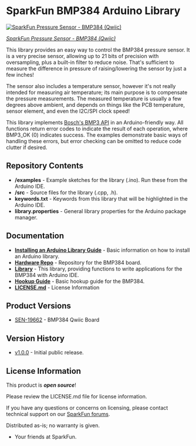 SparkFun BMP384 Arduino Library
========================================
[![SparkFun Pressure Sensor - BMP384 (Qwiic) ](https://cdn.sparkfun.com/assets/parts/1/9/3/3/8/19662-SparkFun_Pressure_Sensor_-_BMP384__Qwiic_-01.jpg)](https://www.sparkfun.com/products/19662)

[*SparkFun Pressure Sensor - BMP384 (Qwiic)*](https://www.sparkfun.com/products/19662)

This library provides an easy way to control the BMP384 pressure sensor. It is a very precise sensor, allowing up to 21 bits of precision with oversampling, plus a built-in filter to reduce noise. That's sufficient to measure the difference in pressure of raising/lowering the sensor by just a few inches!

The sensor also includes a temperature sensor, however it's not really intended for measuring air temperature; its main purpose is to compensate the pressure measurements. The measured temperature is usually a few degrees above ambient, and depends on things like the PCB temperature, sensor element, and even the I2C/SPI clock speed!

This library implements [Bosch's BMP3 API](https://github.com/BoschSensortec/BMP3-Sensor-API) in an Arduino-friendly way. All functions return error codes to indicate the result of each operation, where BMP3_OK (0) indicates success. The examples demonstrate basic ways of handling these errors, but error checking can be omitted to reduce code clutter if desired.

## Repository Contents
* **/examples** - Example sketches for the library (.ino). Run these from the Arduino IDE.
* **/src** - Source files for the library (.cpp, .h).
* **keywords.txt** - Keywords from this library that will be highlighted in the Arduino IDE.
* **library.properties** - General library properties for the Arduino package manager.

## Documentation
* **[Installing an Arduino Library Guide](https://learn.sparkfun.com/tutorials/installing-an-arduino-library)** - Basic information on how to install an Arduino library.
* **[Hardware Repo](https://github.com/sparkfun/Sparkfun_Pressure_Sensor_Breakout_-_BMP384_Qwiic)** - Repository for the BMP384 board.
* **[Library](https://github.com/sparkfun/SparkFun_BMP384_Arduino_Library)** - This library, providing functions to write applications for the BMP384 with Arduino IDE.
* **[Hookup Guide](https://learn.sparkfun.com/tutorials/qwiic-pressure-sensor-bmp384-hookup-guide)** - Basic hookup guide for the BMP384.
* **[LICENSE.md](./LICENSE.md)** - License Information

## Product Versions
* [SEN-19662](https://www.sparkfun.com/products/19662) - BMP384 Qwiic Board

## Version History

* [v1.0.0](https://github.com/sparkfun/SparkFun_ADIN1110_Arduino_Library/commits/v1.0.0) - Initial public release.

## License Information

This product is _**open source**_! 

Please review the LICENSE.md file for license information. 

If you have any questions or concerns on licensing, please contact technical support on our [SparkFun forums](https://forum.sparkfun.com/viewforum.php?f=152).

Distributed as-is; no warranty is given.

- Your friends at SparkFun.

_<COLLABORATION CREDIT>_
